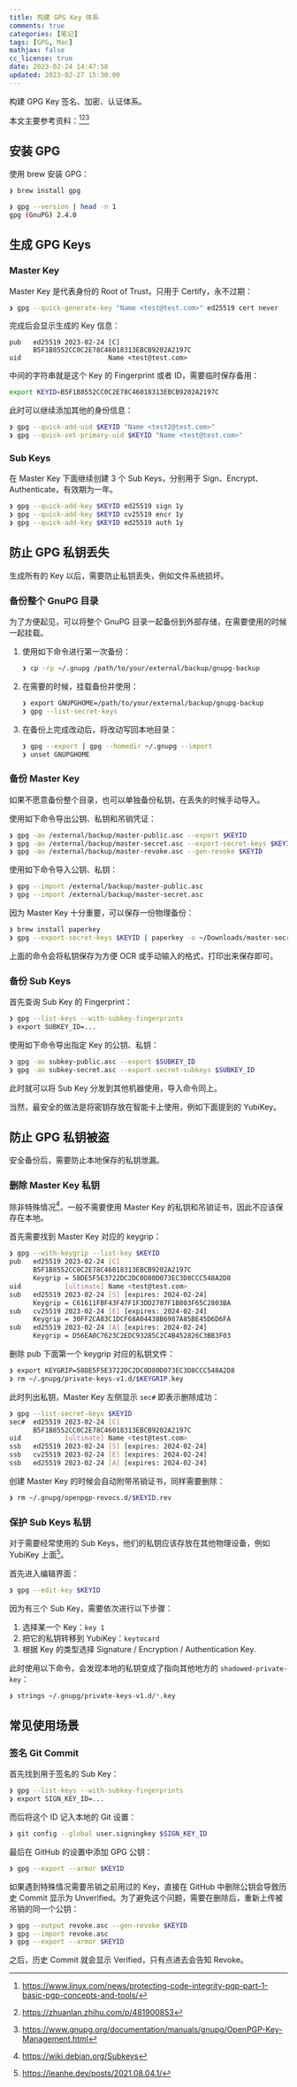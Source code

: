 ```yaml
---
title: 构建 GPG Key 体系
comments: true
categories: [笔记]
tags: [GPG, Mac]
mathjax: false
cc_license: true
date: 2023-02-24 14:47:58
updated: 2023-02-27 15:30:00
---
```


构建 GPG Key 签名、加密、认证体系。

<!--more-->

本文主要参考资料：[^tutorial][^zhihu][^docs]

## 安装 GPG

使用 brew 安装 GPG：

```sh
❯ brew install gpg

❯ gpg --version | head -n 1
gpg (GnuPG) 2.4.0
```

## 生成 GPG Keys

### Master Key

Master Key 是代表身份的 Root of Trust，只用于 Certify，永不过期：

```sh
❯ gpg --quick-generate-key "Name <test@test.com>" ed25519 cert never
```

完成后会显示生成的 Key 信息：

```
pub   ed25519 2023-02-24 [C]
      B5F1B8552CC0C2E78C46018313EBCB9202A2197C
uid                      Name <test@test.com>
```

中间的字符串就是这个 Key 的 Fingerprint 或者 ID，需要临时保存备用：

```sh
export KEYID=B5F1B8552CC0C2E78C46018313EBCB9202A2197C
```

此时可以继续添加其他的身份信息：

```sh
❯ gpg --quick-add-uid $KEYID "Name <test2@test.com>"
❯ gpg --quick-set-primary-uid $KEYID "Name <test@test.com>"
```

### Sub Keys

在 Master Key 下面继续创建 3 个 Sub Keys，分别用于 Sign、Encrypt、Authenticate，有效期为一年。

```sh
❯ gpg --quick-add-key $KEYID ed25519 sign 1y
❯ gpg --quick-add-key $KEYID cv25519 encr 1y
❯ gpg --quick-add-key $KEYID ed25519 auth 1y
```

## 防止 GPG 私钥丢失

生成所有的 Key 以后，需要防止私钥丢失，例如文件系统损坏。

### 备份整个 GnuPG 目录

为了方便起见，可以将整个 GnuPG 目录一起备份到外部存储，在需要使用的时候一起挂载。

1. 使用如下命令进行第一次备份：

   ```sh
   ❯ cp -rp ~/.gnupg /path/to/your/external/backup/gnupg-backup
   ```

2. 在需要的时候，挂载备份并使用：

   ```sh
   ❯ export GNUPGHOME=/path/to/your/external/backup/gnupg-backup
   ❯ gpg --list-secret-keys
   ```

3. 在备份上完成改动后，将改动写回本地目录：

   ```sh
   ❯ gpg --export | gpg --homedir ~/.gnupg --import
   ❯ unset GNUPGHOME
   ```

### 备份 Master Key

如果不愿意备份整个目录，也可以单独备份私钥，在丢失的时候手动导入。

使用如下命令导出公钥、私钥和吊销凭证：

```sh
❯ gpg -ao /external/backup/master-public.asc --export $KEYID
❯ gpg -ao /external/backup/master-secret.asc --export-secret-keys $KEYID
❯ gpg -ao /external/backup/master-revoke.asc --gen-revoke $KEYID
```

使用如下命令导入公钥、私钥：

```sh
❯ gpg --import /external/backup/master-public.asc
❯ gpg --import /external/backup/master-secret.asc
```

因为 Master Key 十分重要，可以保存一份物理备份：

```sh
❯ brew install paperkey
❯ gpg --export-secret-keys $KEYID | paperkey -o ~/Downloads/master-secret.txt
```

上面的命令会将私钥保存为方便 OCR 或手动输入的格式，打印出来保存即可。

### 备份 Sub Keys

首先查询 Sub Key 的 Fingerprint：

```sh
❯ gpg --list-keys --with-subkey-fingerprints
❯ export SUBKEY_ID=...
```

使用如下命令导出指定 Key 的公钥、私钥：

```sh
❯ gpg -ao subkey-public.asc --export $SUBKEY_ID
❯ gpg -ao subkey-secret.asc --export-secret-subkeys $SUBKEY_ID
```

此时就可以将 Sub Key 分发到其他机器使用，导入命令同上。

当然，最安全的做法是将密钥存放在智能卡上使用，例如下面提到的 YubiKey。

## 防止 GPG 私钥被盗

安全备份后，需要防止本地保存的私钥泄漏。

### 删除 Master Key 私钥

除非特殊情况[^subkeys]，一般不需要使用 Master Key 的私钥和吊销证书，因此不应该保存在本地。

首先需要找到 Master Key 对应的 keygrip：

```sh
❯ gpg --with-keygrip --list-key $KEYID
pub   ed25519 2023-02-24 [C]
      B5F1B8552CC0C2E78C46018313EBCB9202A2197C
      Keygrip = 58DE5F5E3722DC2DC0D80D073EC3D8CCC548A2D8
uid           [ultimate] Name <test@test.com>
sub   ed25519 2023-02-24 [S] [expires: 2024-02-24]
      Keygrip = C61611FBF43F47F1F3DD2787F1B803F65C2803BA
sub   cv25519 2023-02-24 [E] [expires: 2024-02-24]
      Keygrip = 30FF2CA83C1DCF68A04438B6987A85BE45D6D6FA
sub   ed25519 2023-02-24 [A] [expires: 2024-02-24]
      Keygrip = D56EA0C7623C2EDC93285C2C4B452826C3BB3F03
```

删除 pub 下面第一个 keygrip 对应的私钥文件：

```sh
❯ export KEYGRIP=58DE5F5E3722DC2DC0D80D073EC3D8CCC548A2D8
❯ rm ~/.gnupg/private-keys-v1.d/$KEYGRIP.key
```

此时列出私钥，Master Key 左侧显示 `sec#` 即表示删除成功：

```sh
❯ gpg --list-secret-keys $KEYID
sec#  ed25519 2023-02-24 [C]
      B5F1B8552CC0C2E78C46018313EBCB9202A2197C
uid           [ultimate] Name <test@test.com>
ssb   ed25519 2023-02-24 [S] [expires: 2024-02-24]
ssb   cv25519 2023-02-24 [E] [expires: 2024-02-24]
ssb   ed25519 2023-02-24 [A] [expires: 2024-02-24]
```

创建 Master Key 的时候会自动附带吊销证书，同样需要删除：

```sh
❯ rm ~/.gnupg/openpgp-revocs.d/$KEYID.rev
```

### 保护 Sub Keys 私钥

对于需要经常使用的 Sub Keys，他们的私钥应该存放在其他物理设备，例如 YubiKey 上面[^yubikey]。

首先进入编辑界面：

```sh
❯ gpg --edit-key $KEYID
```

因为有三个 Sub Key，需要依次进行以下步骤：

1. 选择某一个 Key：`key 1`
2. 把它的私钥转移到 YubiKey：`keytocard`
3. 根据 Key 的类型选择 Signature / Encryption / Authentication Key.

此时使用以下命令，会发现本地的私钥变成了指向其他地方的 `shadowed-private-key`：

```sh
❯ strings ~/.gnupg/private-keys-v1.d/*.key
```

## 常见使用场景

### 签名 Git Commit

首先找到用于签名的 Sub Key：

```sh
❯ gpg --list-keys --with-subkey-fingerprints
❯ export SIGN_KEY_ID=...
```

而后将这个 ID 记入本地的 Git 设置：

```sh
❯ git config --global user.signingkey $SIGN_KEY_ID
```

最后在 GitHub 的设置中添加 GPG 公钥：

```sh
❯ gpg --export --armor $KEYID
```

如果遇到特殊情况需要吊销之前用过的 Key，直接在 GitHub 中删除公钥会导致历史 Commit 显示为 Unverified。为了避免这个问题，需要在删除后，重新上传被吊销的同一个公钥：

```sh
❯ gpg --output revoke.asc --gen-revoke $KEYID
❯ gpg --import revoke.asc
❯ gpg --export --armor $KEYID
```

之后，历史 Commit 就会显示 Verified，只有点进去会告知 Revoke。



[^tutorial]: https://www.linux.com/news/protecting-code-integrity-pgp-part-1-basic-pgp-concepts-and-tools/
[^zhihu]: https://zhuanlan.zhihu.com/p/481900853
[^docs]: https://www.gnupg.org/documentation/manuals/gnupg/OpenPGP-Key-Management.html
[^subkeys]: https://wiki.debian.org/Subkeys
[^yubikey]: https://leanhe.dev/posts/2021.08.04.1/

